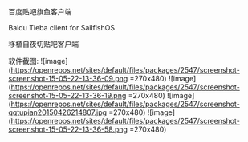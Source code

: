 百度贴吧旗鱼客户端

Baidu Tieba client for SailfishOS

移植自夜切贴吧客户端

软件截图:
![image](https://openrepos.net/sites/default/files/packages/2547/screenshot-screenshot-15-05-22-13-36-09.png =270x480)
![image](https://openrepos.net/sites/default/files/packages/2547/screenshot-screenshot-15-05-22-13-36-19.png =270x480)
![image](https://openrepos.net/sites/default/files/packages/2547/screenshot-qqtupian20150426214807.jpg =270x480)
![image](https://openrepos.net/sites/default/files/packages/2547/screenshot-screenshot-15-05-22-13-36-58.png =270x480)
